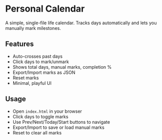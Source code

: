 # Personal Calendar

A simple, single-file life calendar. Tracks days automatically and lets you manually mark milestones.

## Features
- Auto-crosses past days
- Click days to mark/unmark
- Shows total days, manual marks, completion %
- Export/Import marks as JSON
- Reset marks
- Minimal, playful UI

## Usage
- Open `index.html` in your browser
- Click days to toggle marks
- Use Prev/Next/Today/Start buttons to navigate
- Export/Import to save or load manual marks
- Reset to clear all marks

